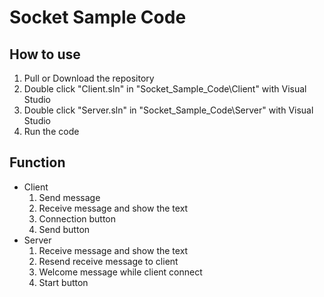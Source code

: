 # Socket Sample Code

## How to use
1. Pull or Download the repository
2. Double click "Client.sln" in "Socket_Sample_Code\Client" with Visual Studio
3. Double click "Server.sln" in "Socket_Sample_Code\Server" with Visual Studio
4. Run the code

## Function
* Client
    1. Send message
    2. Receive message and show the text
    3. Connection button
    4. Send button
* Server
    1. Receive message and show the text
    2. Resend receive message to client
    3. Welcome message while client connect
    4. Start button 